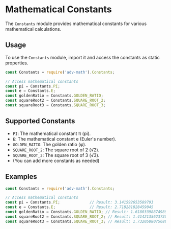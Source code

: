 # Mathematical Constants

The `Constants` module provides mathematical constants for various mathematical calculations.

## Usage

To use the `Constants` module, import it and access the constants as static properties.

```javascript
const Constants = require('adv-math').Constants;

// Access mathematical constants
const pi = Constants.PI;
const e = Constants.E;
const goldenRatio = Constants.GOLDEN_RATIO;
const squareRoot2 = Constants.SQUARE_ROOT_2;
const squareRoot3 = Constants.SQUARE_ROOT_3;
```

## Supported Constants

- `PI`: The mathematical constant π (pi).
- `E`: The mathematical constant e (Euler's number).
- `GOLDEN_RATIO`: The golden ratio (φ).
- `SQUARE_ROOT_2`: The square root of 2 (√2).
- `SQUARE_ROOT_3`: The square root of 3 (√3).
- (You can add more constants as needed)

## Examples

```javascript
const Constants = require('adv-math').Constants;

// Access mathematical constants
const pi = Constants.PI;             // Result: 3.141592653589793
const e = Constants.E;               // Result: 2.718281828459045
const goldenRatio = Constants.GOLDEN_RATIO; // Result: 1.618033988749895
const squareRoot2 = Constants.SQUARE_ROOT_2; // Result: 1.4142135623730951
const squareRoot3 = Constants.SQUARE_ROOT_3; // Result: 1.7320508075688772
```

